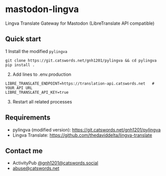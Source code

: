 # mastodon-lingva
Lingva Translate Gateway for Mastodon (LibreTranslate API compatible)

## Quick start
1 Install the modified `pylingva`
  ```
  git clone https://git.catswords.net/gnh1201/pylingva && cd pylingva
  pip install .
  ```

2. Add lines to .env.production
  ```
  LIBRE_TRANSLATE_ENDPOINT=https://translation-api.catswords.net   # YOUR API URL
  LIBRE_TRANSLATE_API_KEY=true
  ```

3. Restart all related processes

## Requirements
* pylingva (modified version): https://git.catswords.net/gnh1201/pylingva
* Lingva Translate: https://github.com/thedaviddelta/lingva-translate

## Contact me
* ActivityPub [@gnh1201@catswords.social](https://catswords.social/@gnh1201)
* abuse@catswords.net
